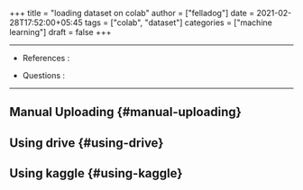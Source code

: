 +++
title = "loading dataset on colab"
author = ["felladog"]
date = 2021-02-28T17:52:00+05:45
tags = ["colab", "dataset"]
categories = ["machine learning"]
draft = false
+++

---

-   References :

-   Questions :

---


## Manual Uploading {#manual-uploading}


## Using drive {#using-drive}


## Using kaggle {#using-kaggle}
